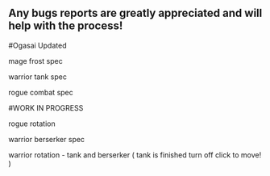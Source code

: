 ## Any bugs reports are greatly appreciated and will help with the process!

#Ogasai Updated

mage frost spec

warrior tank spec

rogue combat spec


#WORK IN PROGRESS 

rogue rotation

warrior berserker spec

warrior rotation - tank and berserker ( tank is finished turn off click to move! )
